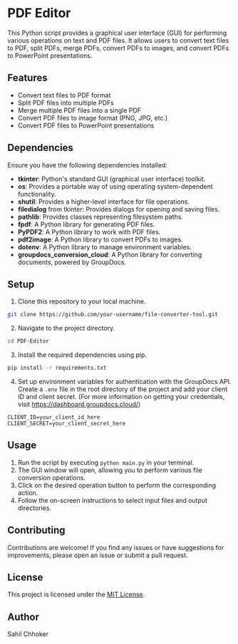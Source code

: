 # PDF Editor

This Python script provides a graphical user interface (GUI) for performing various operations on text and PDF files. It allows users to convert text files to PDF, split PDFs, merge PDFs, convert PDFs to images, and convert PDFs to PowerPoint presentations.

## Features

- Convert text files to PDF format
- Split PDF files into multiple PDFs
- Merge multiple PDF files into a single PDF
- Convert PDF files to image format (PNG, JPG, etc.)
- Convert PDF files to PowerPoint presentations

## Dependencies

Ensure you have the following dependencies installed:

- **tkinter**: Python's standard GUI (graphical user interface) toolkit.
- **os**: Provides a portable way of using operating system-dependent functionality.
- **shutil**: Provides a higher-level interface for file operations.
- **filedialog** from tkinter: Provides dialogs for opening and saving files.
- **pathlib**: Provides classes representing filesystem paths.
- **fpdf**: A Python library for generating PDF files.
- **PyPDF2**: A Python library to work with PDF files.
- **pdf2image**: A Python library to convert PDFs to images.
- **dotenv**: A Python library to manage environment variables.
- **groupdocs_conversion_cloud**: A Python library for converting documents, powered by GroupDocs.

## Setup

1. Clone this repository to your local machine.

```bash
git clone https://github.com/your-username/file-converter-tool.git
```

2. Navigate to the project directory.

```bash
cd PDF-Editor
```

3. Install the required dependencies using pip.

```bash
pip install -r requirements.txt
```

4. Set up environment variables for authentication with the GroupDocs API. Create a `.env` file in the root directory of the project and add your client ID and client secret. (For more information on getting your credentials, visit https://dashboard.groupdocs.cloud/)

```
CLIENT_ID=your_client_id_here
CLIENT_SECRET=your_client_secret_here
```

## Usage

1. Run the script by executing `python main.py` in your terminal.
2. The GUI window will open, allowing you to perform various file conversion operations.
3. Click on the desired operation button to perform the corresponding action.
4. Follow the on-screen instructions to select input files and output directories.

## Contributing

Contributions are welcome! If you find any issues or have suggestions for improvements, please open an issue or submit a pull request.

## License

This project is licensed under the [MIT License](LICENSE).

## Author

Sahil Chhoker
